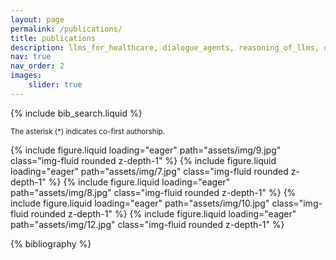 ```yaml
---
layout: page
permalink: /publications/
title: publications
description: llms_for_healthcare, dialogue_agents, reasoning_of_llms, disease_diagnosis, code_generation, digital_agents, personalised_agents. 
nav: true
nav_order: 2
images:
    slider: true
---
```


<!-- _pages/publications.md -->

<!-- Bibsearch Feature -->



{% include bib_search.liquid %}

<small>The asterisk (*) indicates co-first authorship.</small>

<swiper-container style="max-width: 300px; margin: 0 auto;" keyboard="true" navigation="true" pagination="true" pagination-clickable="true" pagination-dynamic-bullets="true" rewind="true">
  <swiper-slide>{% include figure.liquid loading="eager" path="assets/img/9.jpg" class="img-fluid rounded z-depth-1" %}</swiper-slide>
  <swiper-slide>{% include figure.liquid loading="eager" path="assets/img/7.jpg" class="img-fluid rounded z-depth-1" %}</swiper-slide>
  <swiper-slide>{% include figure.liquid loading="eager" path="assets/img/8.jpg" class="img-fluid rounded z-depth-1" %}</swiper-slide>
  <swiper-slide>{% include figure.liquid loading="eager" path="assets/img/10.jpg" class="img-fluid rounded z-depth-1" %}</swiper-slide>
  <swiper-slide>{% include figure.liquid loading="eager" path="assets/img/12.jpg" class="img-fluid rounded z-depth-1" %}</swiper-slide>
</swiper-container>


<div class="publications">

{% bibliography %}

</div>

